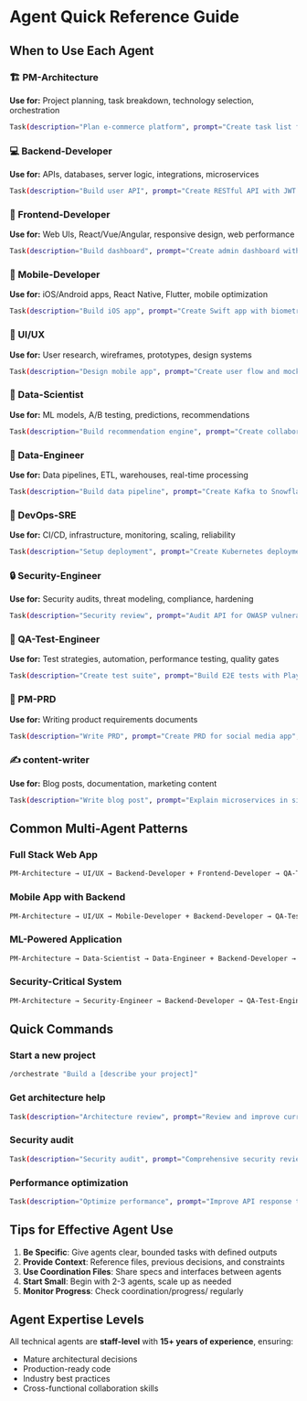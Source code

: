 # Agent Quick Reference Guide

## When to Use Each Agent

### 🏗️ PM-Architecture
**Use for:** Project planning, task breakdown, technology selection, orchestration
```bash
Task(description="Plan e-commerce platform", prompt="Create task list from PRD", subagent_type="PM-Architecture")
```

### 💻 Backend-Developer
**Use for:** APIs, databases, server logic, integrations, microservices
```bash
Task(description="Build user API", prompt="Create RESTful API with JWT auth", subagent_type="Backend-Developer")
```

### 🎨 Frontend-Developer  
**Use for:** Web UIs, React/Vue/Angular, responsive design, web performance
```bash
Task(description="Build dashboard", prompt="Create admin dashboard with React", subagent_type="Frontend-Developer")
```

### 📱 Mobile-Developer
**Use for:** iOS/Android apps, React Native, Flutter, mobile optimization
```bash
Task(description="Build iOS app", prompt="Create Swift app with biometric auth", subagent_type="Mobile-Developer")
```

### 🎯 UI/UX
**Use for:** User research, wireframes, prototypes, design systems
```bash
Task(description="Design mobile app", prompt="Create user flow and mockups", subagent_type="UI/UX")
```

### 🤖 Data-Scientist
**Use for:** ML models, A/B testing, predictions, recommendations
```bash
Task(description="Build recommendation engine", prompt="Create collaborative filtering model", subagent_type="Data-Scientist")
```

### 🔧 Data-Engineer
**Use for:** Data pipelines, ETL, warehouses, real-time processing
```bash
Task(description="Build data pipeline", prompt="Create Kafka to Snowflake pipeline", subagent_type="Data-Engineer")
```

### 🚀 DevOps-SRE
**Use for:** CI/CD, infrastructure, monitoring, scaling, reliability
```bash
Task(description="Setup deployment", prompt="Create Kubernetes deployment with autoscaling", subagent_type="DevOps-SRE")
```

### 🔒 Security-Engineer
**Use for:** Security audits, threat modeling, compliance, hardening
```bash
Task(description="Security review", prompt="Audit API for OWASP vulnerabilities", subagent_type="Security-Engineer")
```

### 🧪 QA-Test-Engineer
**Use for:** Test strategies, automation, performance testing, quality gates
```bash
Task(description="Create test suite", prompt="Build E2E tests with Playwright", subagent_type="QA-Test-Engineer")
```

### 📝 PM-PRD
**Use for:** Writing product requirements documents
```bash
Task(description="Write PRD", prompt="Create PRD for social media app", subagent_type="PM-PRD")
```

### ✍️ content-writer
**Use for:** Blog posts, documentation, marketing content
```bash
Task(description="Write blog post", prompt="Explain microservices in simple terms", subagent_type="content-writer")
```

## Common Multi-Agent Patterns

### Full Stack Web App
```bash
PM-Architecture → UI/UX → Backend-Developer + Frontend-Developer → QA-Test-Engineer
```

### Mobile App with Backend
```bash
PM-Architecture → UI/UX → Mobile-Developer + Backend-Developer → QA-Test-Engineer
```

### ML-Powered Application
```bash
PM-Architecture → Data-Scientist → Data-Engineer + Backend-Developer → DevOps-SRE
```

### Security-Critical System
```bash
PM-Architecture → Security-Engineer → Backend-Developer → QA-Test-Engineer → DevOps-SRE
```

## Quick Commands

### Start a new project
```bash
/orchestrate "Build a [describe your project]"
```

### Get architecture help
```bash
Task(description="Architecture review", prompt="Review and improve current architecture", subagent_type="PM-Architecture")
```

### Security audit
```bash
Task(description="Security audit", prompt="Comprehensive security review of codebase", subagent_type="Security-Engineer")
```

### Performance optimization
```bash
Task(description="Optimize performance", prompt="Improve API response times", subagent_type="Backend-Developer")
```

## Tips for Effective Agent Use

1. **Be Specific**: Give agents clear, bounded tasks with defined outputs
2. **Provide Context**: Reference files, previous decisions, and constraints
3. **Use Coordination Files**: Share specs and interfaces between agents
4. **Start Small**: Begin with 2-3 agents, scale up as needed
5. **Monitor Progress**: Check coordination/progress/ regularly

## Agent Expertise Levels

All technical agents are **staff-level** with **15+ years of experience**, ensuring:
- Mature architectural decisions
- Production-ready code
- Industry best practices
- Cross-functional collaboration skills